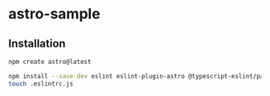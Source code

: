 # astro-sample

## Installation

```sh
npm create astro@latest

npm install --save-dev eslint eslint-plugin-astro @typescript-eslint/parser eslint-plugin-jsx-a11y
touch .eslintrc.js
```
